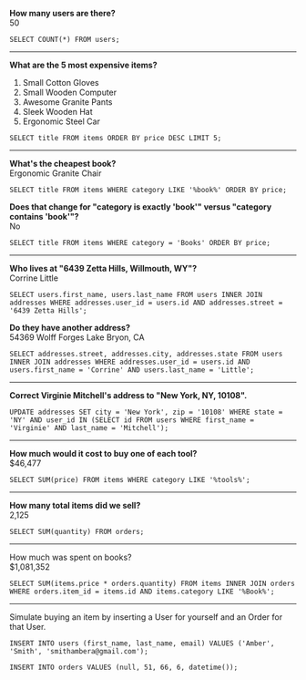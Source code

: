 **How many users are there?**
<br>50

`SELECT COUNT(*) FROM users;`

---
**What are the 5 most expensive items?**
1. Small Cotton Gloves
2. Small Wooden Computer
3. Awesome Granite Pants
4. Sleek Wooden Hat
5. Ergonomic Steel Car

`SELECT title FROM items ORDER BY price DESC LIMIT 5;`

---
**What's the cheapest book?**
<br> Ergonomic Granite Chair

`SELECT title FROM items WHERE category LIKE '%book%' ORDER BY price;`

**Does that change for "category is exactly 'book'" versus "category contains 'book'"?**
<br>No

`SELECT title FROM items WHERE category = 'Books' ORDER BY price;`

---

**Who lives at "6439 Zetta Hills, Willmouth, WY"?**
<br> Corrine Little

`SELECT users.first_name, users.last_name FROM users INNER JOIN addresses WHERE addresses.user_id = users.id AND addresses.street = '6439 Zetta Hills';`



**Do they have another address?**
<br>54369 Wolff Forges Lake Bryon, CA

`SELECT addresses.street, addresses.city, addresses.state FROM users INNER JOIN addresses WHERE addresses.user_id = users.id AND users.first_name = 'Corrine' AND users.last_name = 'Little';`

---

**Correct Virginie Mitchell's address to "New York, NY, 10108".**

`UPDATE addresses SET city = 'New York', zip = '10108' WHERE state = 'NY' AND user_id IN (SELECT id FROM users WHERE first_name = 'Virginie' AND last_name = 'Mitchell');`

---

**How much would it cost to buy one of each tool?**
<br>$46,477

`SELECT SUM(price) FROM items WHERE category LIKE '%tools%';`

---

**How many total items did we sell?**
<br>2,125

`SELECT SUM(quantity) FROM orders;`

---

How much was spent on books?
<br>$1,081,352

`SELECT SUM(items.price * orders.quantity) FROM items INNER JOIN orders WHERE orders.item_id = items.id AND items.category LIKE '%Book%';`

---

Simulate buying an item by inserting a User for yourself and an Order for that User.

`INSERT INTO users (first_name, last_name, email) VALUES ('Amber', 'Smith', 'smithambera@gmail.com');`

`INSERT INTO orders VALUES (null, 51, 66, 6, datetime());`
